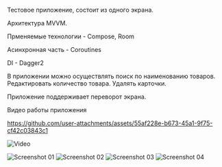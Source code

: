 Тестовое приложение, состоит из одного экрана.

Архитектура MVVM.

Прменяемые технологии - Compose, Room

Асинхронная часть - Coroutines

DI - Dagger2

В приложении можно осуществлять поиск по наименованию товаров. Редактировать количество товара. Удалять карточки.

Приложение поддерживает переворот экрана.

Видео работы приложения

https://github.com/user-attachments/assets/55af228e-b673-45a1-9f75-cf42c03843c1



![Video](https://github.com/user-attachments/assets/55af228e-b673-45a1-9f75-cf42c03843c1)

![Screenshot 01](screenshot/Screenshot_20240725_173847.png)
![Screenshot 02](screenshot/Screenshot_20240725_173957.png)
![Screenshot 03](screenshot/Screenshot_20240725_174013.png)
![Screenshot 04](screenshot/Screenshot_20240725_174025.png)
